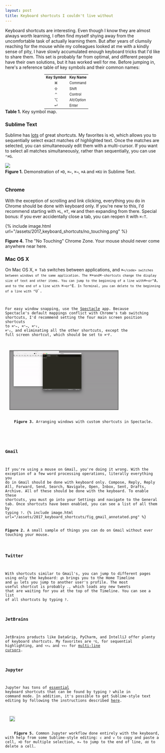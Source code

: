 ```yaml
---
layout: post
title: Keyboard shortcuts I couldn't live without
---
```


Keyboard shortcuts are interesting. Even though I know they are almost always worth learning, I often find myself shying away from the uncomfortable task of actually learning them. But after years of clumsily reaching for the mouse while my colleagues looked at me with a kindly sense of pity, I have slowly accumulated enough keyboard tricks that I'd like to share them. This set is probably far from optimal, and different people have their own solutions, but it has worked well for me. Before jumping in, here's a reference table of key symbols and their common names:

<div class="wrapper">
<table style='font-size:.7rem; margin: auto; width: 250px'>
    <tr>
        <th>Key Symbol</th>
        <th>Key Name</th>
    </tr>
    <tr>
        <td align="center">⌘</td>
        <td>Command</td>
    </tr>
    <tr>
        <td align="center">⇧</td>
        <td>Shift</td>
    </tr>
    <tr>
        <td align="center">⌃</td>
        <td>Control</td>
    </tr>
    <tr>
        <td align="center">⌥</td>
        <td>Alt/Option</td>
    </tr>
     <tr>
        <td align="center">↵</td>
        <td>Enter</td>
    </tr>
</table>
</div>
<div class="caption"><strong>Table 1.</strong> Key symbol map.</div>

### Sublime Text
Sublime has [lots](http://docs.sublimetext.info/en/latest/reference/keyboard_shortcuts_osx.html) of great shortcuts. My favorites is `⌘D`, which allows you to sequentially select exact matches of highlighted text. Once the matches are selected, you can simultaneously edit them with a multi-cursor. If you want to select all matches simultaneously, rather than sequentially, you can use `⌃⌘G`. 


<div class="wrapper">
  <img src='/assets/2017_keyboard_shortcuts/gif_sublime_shining_fast.gif' width="350" class="inner" style="position:relative">
  <div class="caption">
    <strong>Figure 1.</strong> Demonstration of <code>⌘D</code>, <code>⌘←</code>, <code>⌘→</code>, <code>⌘A</code> and <code>⌘KU</code> in Sublime Text.
  </div>
</div><br>

### Chrome
With the exception of scrolling and link clicking, everything you do in Chrome should be done with keyboard only. If you're new to this, I'd recommend starting with `⌘L`, `⌘T`, `⌘W` and then expanding from there. Special bonus:	 if you ever accidentally close a tab, you can reopen it with `⌘⇧T`.

{% include image.html url="/assets/2017_keyboard_shortcuts/no_touching.png" %}
<div class="caption"><strong>Figure 4.</strong> The "No Touching" Chrome Zone. Your mouse should never come anywhere near here.</div>

### Mac OS X
On Mac OS X, `⌘ Tab` switches between applications, and <code>⌘`</code> switches between windows of the same application. The `⌘+` and `⌘-` shortcuts change the display size of text and other items. You can jump to the beginning of a line with `⌘←` or `⌃A`, and to the end of a line with `⌘→` or `⌃E`. In Terminal, you can delete to the beginning of a line with `⌃U`. 

For easy window snapping, use the [Spectacle](https://www.spectacleapp.com/) app. Because Spectacle's default mappings conflict with Chrome's tab switching shortcuts, I'd recommend setting the four main screen position shortcuts to `⌘⌃←`, `⌘⌃→`, `⌘⌃↑`, `⌘⌃↓`, and eliminating all the other shortcuts, except the full screen shortcut, which should be set to `⌘⌃F`.

<div class="wrapper">
  <img src='/assets/2017_keyboard_shortcuts/gif_spectacle.gif' width="350" class="inner" style="position:relative; border: #666666 2px solid;" >
  <div class="caption">
    <strong>Figure 3.</strong> Arranging windows with custom shortcuts in Spectacle.
  </div>
</div>

### Gmail
If you're using a mouse on Gmail, you're doing it wrong. With the exception of a few word processing operations, literally everything you do in Gmail should be done with keyboard only. Compose, Reply, Reply All, Forward, Send, Search, Navigate, Open, Inbox, Sent, Drafts, Archive. All of these should be done with the keyboard. To enable these shortcuts, you must go into your Settings and navigate to the General tab. Once shortcuts have been enabled, you can see a list of all them by typing `?`.
{% include image.html url="/assets/2017_keyboard_shortcuts/fig_gmail_annotated.png" %}
<div class="caption"><strong>Figure 2.</strong> A small sample of things you can do on Gmail without ever touching your mouse.</div>

### Twitter 
With shortcuts similar to Gmail's, you can jump to different pages using only the keyboard: `gh` brings you to the Home Timeline and `gu` lets you jump to another user's profile. The most useful shortcut is probably `.`, which loads any new tweets that are waiting for you at the top of the Timeline. You can see a list of all shortcuts by typing `?`.

### JetBrains
JetBrains products like DataGrip, PyCharm, and IntelliJ offer plenty of keyboard shortcuts. My favorites are `⌃G`, for sequential highlighting, and `⌥⌥↓` and `⌥⌥↑` for [multi-line cursors](https://www.jetbrains.com/help/idea/2017.1/multicursor.html).

### Jupyter
Jupyter has tons of [essential](http://jupyter-notebook.readthedocs.io/en/latest/examples/Notebook/Notebook%20Basics.html?highlight=keyboard#Keyboard-Navigation) keyboard shortcuts that can be found by typing `?` while in command mode. In addition, it's possible to get Sublime-style text editing by following the instructions described [here](http://blog.rtwilson.com/how-to-get-sublime-text-style-editing-in-the-ipythonjupyter-notebook/).

<div class="wrapper">
  <img src='/assets/2017_keyboard_shortcuts/gif_jupyter_delayed.gif' width="350" class="inner" style="position:relative; border: #ccc 1px solid;">
  <div class="caption">
    <strong>Figure 5.</strong> Common Jupyter workflow done entirely with the keyboard, with help from some Sublime-style editing: <code>c</code> and <code>v</code> to copy and paste a cell, <code>⌘D</code> for multiple selection, <code>⌘→</code> to jump to the end of line, <code>dd</code> to delete a cell.
  </div>
</div>
<br>

